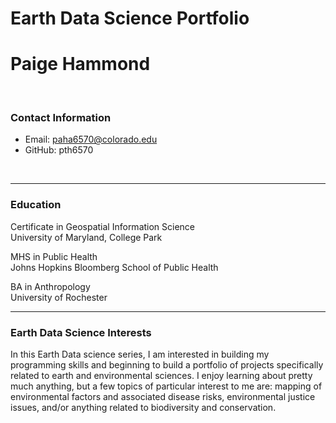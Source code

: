 # Earth Data Science Portfolio 

# Paige Hammond
<br>


### Contact Information
* Email: paha6570@colorado.edu  
* GitHub: pth6570  
<br>
  
---
### Education
Certificate in Geospatial Information Science  
University of Maryland, College Park

MHS in Public Health  
Johns Hopkins Bloomberg School of Public Health  

BA in Anthropology  
University of Rochester

---
### Earth Data Science Interests
In this Earth Data science series, I am interested in building my programming skills and beginning to build a portfolio of projects specifically related to earth and environmental sciences. I enjoy learning about pretty much anything, but a few topics of particular interest to me are: mapping of environmental factors and associated disease risks, environmental justice issues, and/or anything related to biodiversity and conservation.
